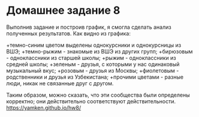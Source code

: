 # Домашнее задание 8
Выполнив задание и построив график, я смогла сделать анализ полученных результатов. Как видно из графика:

   +темно-синим цветом выделены однокурсники и однокурсницы из ВШЭ; 
   +темно-рыжим - знакомые из ВШЭ из других групп; 
   +бирюзовым - одноклассники из старшей школы; 
   +рыжим - одноклассники из средней школы; 
   +зеленым - друзья, с которыми у нас одинаковый музыкальный вкус; 
   +розовым - друзья из Москвы; 
   +фиолетовым - родственники и друзья из Узбекистана; 
   +прочими цветами - разные люди, никак не связанные друг с другом.

Таким образом, можно сказать, что эти сообщества были определены корректно; они действительно соответствуют действительности.
https://yamken.github.io/hw8/
